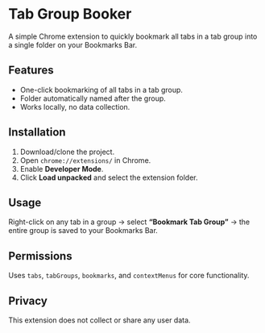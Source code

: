 # Tab Group Booker

A simple Chrome extension to quickly bookmark all tabs in a tab group into a single folder on your Bookmarks Bar.

## Features
- One-click bookmarking of all tabs in a tab group.
- Folder automatically named after the group.
- Works locally, no data collection.

## Installation
1. Download/clone the project.
2. Open `chrome://extensions/` in Chrome.
3. Enable **Developer Mode**.
4. Click **Load unpacked** and select the extension folder.

## Usage
Right-click on any tab in a group → select **“Bookmark Tab Group”** → the entire group is saved to your Bookmarks Bar.

## Permissions
Uses `tabs`, `tabGroups`, `bookmarks`, and `contextMenus` for core functionality.

## Privacy
This extension does not collect or share any user data.
